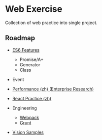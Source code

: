 # Web Exercise

Collection of web practice into single project.


## Roadmap

- [ES6 Features](./es6)
  - Promise/A+
  - Generator
  - Class

- Event

- [Performance (zh) (Enterprise Research)](./performance/research/README.md)

- [React Practice (zh)](./react/react-practice)

- Engineering
  - [Webpack](./engineering/webpack)
  - [Grunt](./engineering/grunt)

- [Vision Samples](./vision-samples)
